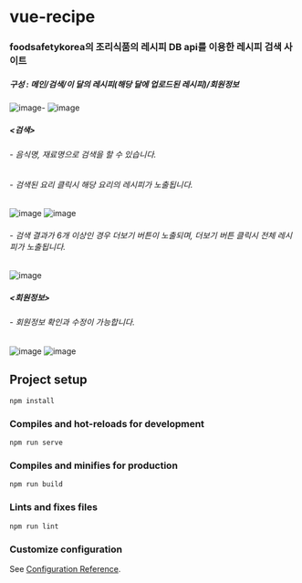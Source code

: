 # vue-recipe
### foodsafetykorea의 조리식품의 레시피 DB api를 이용한 레시피 검색 사이트

##### 구성 : 메인/검색/이 달의 레시피(해당 달에 업로드된 레시피)/회원정보
![image](https://user-images.githubusercontent.com/82168587/229354867-26b1d05b-de5f-4d8c-96c1-dbcccc9c2e2c.png)-
![image](https://user-images.githubusercontent.com/82168587/229354464-253f5732-bf8a-48ef-adda-82e06204994b.png)

##### <검색>
###### - 음식명, 재료명으로 검색을 할 수 있습니다.
###### - 검색된 요리 클릭시 해당 요리의 레시피가 노출됩니다. 

![image](https://user-images.githubusercontent.com/82168587/229355003-a857df10-6108-475f-9d13-59dc90480233.png)
![image](https://user-images.githubusercontent.com/82168587/229355058-1840c50c-4a84-432b-8330-6ed6edecb565.png)

###### - 검색 결과가 6개 이상인 경우 더보기 버튼이 노출되며, 더보기 버튼 클릭시 전체 레시피가 노출됩니다.

![image](https://user-images.githubusercontent.com/82168587/229355099-07923251-b65a-4a95-ae6b-2029495859ab.png)

##### <회원정보>
###### - 회원정보 확인과 수정이 가능합니다.

![image](https://user-images.githubusercontent.com/82168587/229354936-f7caa374-c3de-4121-b3e9-8d63cc97b54e.png)
![image](https://user-images.githubusercontent.com/82168587/229354851-e0d710f5-b85b-4dd6-9b83-baa70f9a9601.png)


## Project setup
```
npm install
```

### Compiles and hot-reloads for development
```
npm run serve
```

### Compiles and minifies for production
```
npm run build
```

### Lints and fixes files
```
npm run lint
```

### Customize configuration
See [Configuration Reference](https://cli.vuejs.org/config/).
